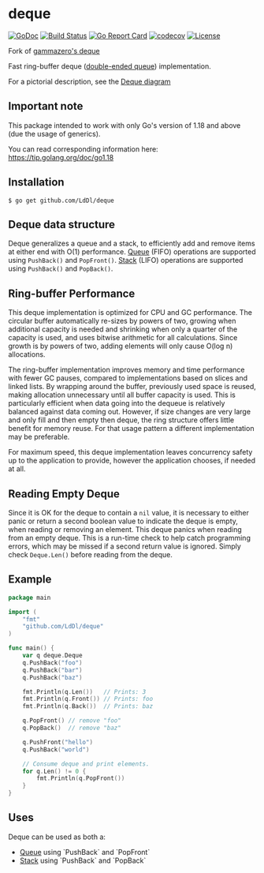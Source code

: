 # deque

[![GoDoc](https://pkg.go.dev/badge/github.com/LdDl/deque)](https://pkg.go.dev/github.com/LdDl/deque)
[![Build Status](https://github.com/LdDl/deque/actions/workflows/go.yml/badge.svg)](https://github.com/LdDl/deque/actions/workflows/go.yml)
[![Go Report Card](https://goreportcard.com/badge/github.com/LdDl/deque)](https://goreportcard.com/report/github.com/LdDl/deque)
[![codecov](https://codecov.io/gh/LdDl/deque/branch/master/graph/badge.svg)](https://codecov.io/gh/LdDl/deque)
[![License](https://img.shields.io/badge/License-MIT-blue.svg)](LICENSE)

Fork of [gammazero's deque](https://github.com/gammazero/deque)

Fast ring-buffer deque ([double-ended queue](https://en.wikipedia.org/wiki/Double-ended_queue)) implementation.

For a pictorial description, see the [Deque diagram](https://github.com/LdDl/deque/wiki)

## Important note

This package intended to work with only Go's version of 1.18 and above (due the usage of generics).

You can read corresponding information here: https://tip.golang.org/doc/go1.18

## Installation

```shell
$ go get github.com/LdDl/deque
```

## Deque data structure

Deque generalizes a queue and a stack, to efficiently add and remove items at either end with O(1) performance.  [Queue](https://en.wikipedia.org/wiki/Queue_(abstract_data_type)) (FIFO) operations are supported using `PushBack()` and `PopFront()`.  [Stack](https://en.wikipedia.org/wiki/Stack_(abstract_data_type)) (LIFO) operations are supported using `PushBack()` and `PopBack()`.

## Ring-buffer Performance

This deque implementation is optimized for CPU and GC performance.  The circular buffer automatically re-sizes by powers of two, growing when additional capacity is needed and shrinking when only a quarter of the capacity is used, and uses bitwise arithmetic for all calculations.  Since growth is by powers of two, adding elements will only cause O(log n) allocations.

The ring-buffer implementation improves memory and time performance with fewer GC pauses, compared to implementations based on slices and linked lists.  By wrapping around the buffer, previously used space is reused, making allocation unnecessary until all buffer capacity is used.  This is particularly efficient when data going into the dequeue is relatively balanced against data coming out.  However, if size changes are very large and only fill and then empty then deque, the ring structure offers little benefit for memory reuse.  For that usage pattern a different implementation may be preferable.

For maximum speed, this deque implementation leaves concurrency safety up to the application to provide, however the application chooses, if needed at all.

## Reading Empty Deque

Since it is OK for the deque to contain a `nil` value, it is necessary to either panic or return a second boolean value to indicate the deque is empty, when reading or removing an element.  This deque panics when reading from an empty deque.  This is a run-time check to help catch programming errors, which may be missed if a second return value is ignored.  Simply check `Deque.Len()` before reading from the deque.

## Example

```go
package main

import (
    "fmt"
    "github.com/LdDl/deque"
)

func main() {
    var q deque.Deque
    q.PushBack("foo")
    q.PushBack("bar")
    q.PushBack("baz")

    fmt.Println(q.Len())   // Prints: 3
    fmt.Println(q.Front()) // Prints: foo
    fmt.Println(q.Back())  // Prints: baz

    q.PopFront() // remove "foo"
    q.PopBack()  // remove "baz"

    q.PushFront("hello")
    q.PushBack("world")

    // Consume deque and print elements.
    for q.Len() != 0 {
        fmt.Println(q.PopFront())
    }
}
```

## Uses

Deque can be used as both a:
- [Queue](https://en.wikipedia.org/wiki/Queue_(abstract_data_type)) using `PushBack` and `PopFront`
- [Stack](https://en.wikipedia.org/wiki/Stack_(abstract_data_type)) using `PushBack` and `PopBack`
